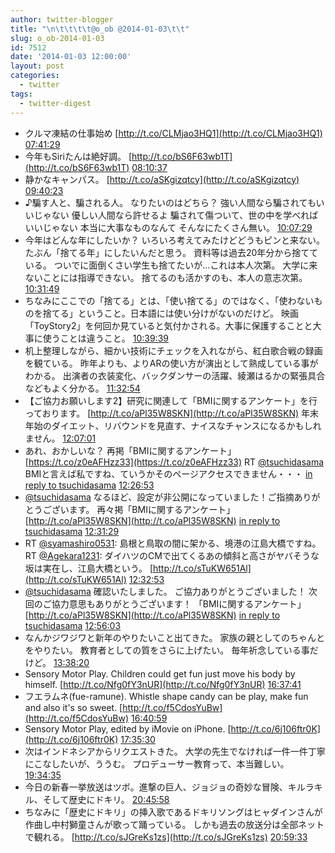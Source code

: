 ```yaml
---
author: twitter-blogger
title: "\n\t\t\t\t@o_ob @2014-01-03\t\t"
slug: o_ob-2014-01-03
id: 7512
date: '2014-01-03 12:00:00'
layout: post
categories:
  - twitter
tags:
  - twitter-digest
---
```


*   クルマ凍結の仕事始め [http://t.co/CLMjao3HQ1](http://t.co/CLMjao3HQ1) [07:41:29](http://twitter.com/o_ob/statuses/418874718796521472)
*   今年もSiriたんは絶好調。 [http://t.co/bS6F63wb1T](http://t.co/bS6F63wb1T) [08:10:37](http://twitter.com/o_ob/statuses/418882048179175424)
*   静かなキャンパス。 [http://t.co/aSKgizqtcy](http://t.co/aSKgizqtcy) [09:40:23](http://twitter.com/o_ob/statuses/418904639463882753)
*   ♪騙す人と、騙される人。 なりたいのはどちら？ 強い人間なら騙されてもいいじゃない 優しい人間なら許せるよ 騙されて傷ついて、世の中を学べればいいじゃない 本当に大事なものなんて そんなにたくさん無い。 [10:07:29](http://twitter.com/o_ob/statuses/418911460253642753)
*   今年はどんな年にしたいか？ いろいろ考えてみたけどどうもピンと来ない。 たぶん「捨てる年」にしたいんだと思う。 資料等は過去20年分から捨てている。 ついでに面倒くさい学生も捨てたいが…これは本人次第。 大学に来ないことには指導できない。 捨てるのも活かすのも、本人の意志次第。 [10:31:49](http://twitter.com/o_ob/statuses/418917582872129536)
*   ちなみにここでの「捨てる」とは、「使い捨てる」のではなく、「使わないものを捨てる」ということ。日本語には使い分けがないのだけど。 映画「ToyStory2」を何回か見ていると気付かされる。大事に保護することと大事に使うことは違うこと。 [10:39:39](http://twitter.com/o_ob/statuses/418919552953507840)
*   机上整理しながら、細かい技術にチェックを入れながら、紅白歌合戦の録画を観ている。 昨年よりも、よりARの使い方が演出として熟成している事がわかる。 出演者の衣装変化、バックダンサーの活躍、綾瀬はるかの緊張具合などもよく分かる。 [11:32:54](http://twitter.com/o_ob/statuses/418932955042418688)
*   【ご協力お願いします2】研究に関連して「BMIに関するアンケート」を行っております。 [http://t.co/aPl35W8SKN](http://t.co/aPl35W8SKN) 年末年始のダイエット、リバウンドを見直す、ナイスなチャンスになるかもしれません。 [12:07:01](http://twitter.com/o_ob/statuses/418941539155337216)
*   あれ、おかしいな？ 再掲「BMIに関するアンケート」 [https://t.co/z0eAFHzz33](https://t.co/z0eAFHzz33) RT [@tsuchidasama](http://twitter.com/tsuchidasama) BMIと言えば私ですね、ていうかそのページアクセスできません・・・ [in reply to tsuchidasama](http://twitter.com/tsuchidasama/statuses/418945782528479232) [12:26:53](http://twitter.com/o_ob/statuses/418946538530807808)
*   [@tsuchidasama](http://twitter.com/tsuchidasama) なるほど、設定が非公開になっていました！ご指摘ありがとうございます。 再々掲「BMIに関するアンケート」 [http://t.co/aPl35W8SKN](http://t.co/aPl35W8SKN) [in reply to tsuchidasama](http://twitter.com/tsuchidasama/statuses/418946955511730177) [12:31:29](http://twitter.com/o_ob/statuses/418947697165352961)
*   RT [@syamashiro0531](http://twitter.com/syamashiro0531): 島根と鳥取の間に架かる、境港の江島大橋ですね。 RT [@Agekara1231](http://twitter.com/Agekara1231): ダイハツのCMで出てくるあの傾斜と高さがヤバそうな坂は実在し、江島大橋という。 [http://t.co/sTuKW651Al](http://t.co/sTuKW651Al) [12:32:53](http://twitter.com/o_ob/statuses/418948048199245824)
*   [@tsuchidasama](http://twitter.com/tsuchidasama) 確認いたしました。 ご協力ありがとうございました！ 次回のご協力意思もありがとうございます！ 「BMIに関するアンケート」 [http://t.co/aPl35W8SKN](http://t.co/aPl35W8SKN) [in reply to tsuchidasama](http://twitter.com/tsuchidasama/statuses/418951567467765760) [12:56:03](http://twitter.com/o_ob/statuses/418953878801879040)
*   なんかジワジワと新年のやりたいこと出てきた。 家族の親としてのちゃんとをやりたい。 教育者としての質をさらに上げたい。 毎年祈念している事だけど。 [13:38:20](http://twitter.com/o_ob/statuses/418964520237682688)
*   Sensory Motor Play. Children could get fun just move his body by himself. [http://t.co/Nfg0fY3nUR](http://t.co/Nfg0fY3nUR) [16:37:41](http://twitter.com/o_ob/statuses/419009656028020736)
*   フエラムネ(fue-ramune). Whistle shape candy can be play, make fun and also it's so sweet. [http://t.co/f5CdosYuBw](http://t.co/f5CdosYuBw) [16:40:59](http://twitter.com/o_ob/statuses/419010485380317184)
*   Sensory Motor Play, edited by iMovie on iPhone. [http://t.co/6j106ftr0K](http://t.co/6j106ftr0K) [17:35:30](http://twitter.com/o_ob/statuses/419024206714511361)
*   次はインドネシアからリクエストきた。 大学の先生でなければ一件一件丁寧にこなしたいが、ううむ。 プロデューサー教育って、本当難しい。 [19:34:35](http://twitter.com/o_ob/statuses/419054175817723905)
*   今日の新春一挙放送はツボ。進撃の巨人、ジョジョの奇妙な冒険、キルラキル、そして歴史にドキリ。 [20:45:58](http://twitter.com/o_ob/statuses/419072140470517760)
*   ちなみに「歴史にドキリ」の挿入歌であるドキリソングはヒャダインさんが作曲し中村獅童さんが歌って踊っている。 しかも過去の放送分は全部ネットで観れる。 [http://t.co/sJGreKs1zs](http://t.co/sJGreKs1zs) [20:59:33](http://twitter.com/o_ob/statuses/419075557221888000)